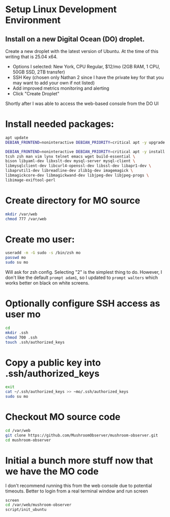 # Setup Linux Development Environment

## Install on a new Digital Ocean (DO) droplet.
Create a new droplet with the latest version of Ubuntu.  At the time of this writing that is 25.04 x64.
- Options I selected: New York, CPU Regular, $12/mo (2GB RAM, 1 CPU, 50GB SSD, 2TB transfer)
- SSH Key (chosen only Nathan 2 since I have the private key for that you may want to add your own if not listed)
- Add improved metrics monitoring and alerting
- Click "Create Droplet"

Shortly after I was able to access the web-based console from the DO UI

# Install needed packages:
```sh
apt update
DEBIAN_FRONTEND=noninteractive DEBIAN_PRIORITY=critical apt -y upgrade

DEBIAN_FRONTEND=noninteractive DEBIAN_PRIORITY=critical apt -y install \
tcsh zsh man vim lynx telnet emacs wget build-essential \
bison libyaml-dev libxslt-dev mysql-server mysql-client \
libmysqlclient-dev libcurl4-openssl-dev libssl-dev libapr1-dev \
libaprutil1-dev libreadline-dev zlib1g-dev imagemagick \
libmagickcore-dev libmagickwand-dev libjpeg-dev libjpeg-progs \
libimage-exiftool-perl
```

# Create directory for MO source
```sh
mkdir /var/web
chmod 777 /var/web
```

# Create mo user:
```sh
useradd -m -G sudo -s /bin/zsh mo
passwd mo
sudo su mo
```
Will ask for zsh config.  Selecting "2" is the simplest thing to do.
However, I don't like the default `prompt adam1`, so I updated to `prompt walters`
which works better on black on white screens.

# Optionally configure SSH access as user mo
```sh
cd
mkdir .ssh
chmod 700 .ssh
touch .ssh/authorized_keys
```

# Copy a public key into .ssh/authorized_keys
```sh
exit
cat ~/.ssh/authorized_keys >> ~mo/.ssh/authorized_keys
sudo su mo
```

# Checkout MO source code
```sh
cd /var/web
git clone https://github.com/MushroomObserver/mushroom-observer.git
cd mushroom-observer
```

# Initial a bunch more stuff now that we have the MO code
I don't recommend running this from the web console due to potential
timeouts.  Better to login from a real terminal window and run screen
```sh
screen
cd /var/web/mushroom-observer
script/init_ubuntu
```
